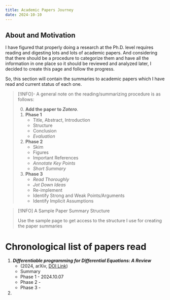 ```yaml
---
title: Academic Papers Journey
date: 2024-10-10
---
```



## About and Motivation

I have figured that properly doing a research at the Ph.D. level requires reading and digesting lots and lots of academic papers. And considering that there should be a procedure to categorize them and have all the information in one place so it should be reviewed and analyzed later, I decided to create this page and follow the progress.

So, this section will contain the summaries to academic papers which I have read and current status of each one. 

> [!INFO]- A general note on the reading/summarizing procedure is as follows:
>
> 0. **Add the paper to _Zotero_**.
> 1. **Phase 1**
>    - Title, Abstract, Introduction
>    - Structure
>    - Conclusion
>    - _Evaluation_
> 2. **Phase 2**
>    - Skim
>    - Figures
>    - Important References
>    - _Annotate Key Points_
>    - _Short Summary_
> 3. **Phase 3**
>    - _Read Thoroughly_
>    - _Jot Down Ideas_
>    - Re-implement
>    - Identify Strong and Weak Points/Arguments
>    - Identify Implicit Assumptions


> [!INFO] A Sample Paper Summary Structure
>
> Use the sample page to get access to the structure I use for creating the paper summaries


# Chronological list of papers read


1. ***Differentiable programming for Differential Equations: A Review*** 
   - (2024, arXiv, [DOI Link](https://doi.org/10.48550/arXiv.2406.09699))
   - Summary
   - Phase 1 - 2024.10.07
   - Phase 2 - 
   - Phase 3 - 
2. 
